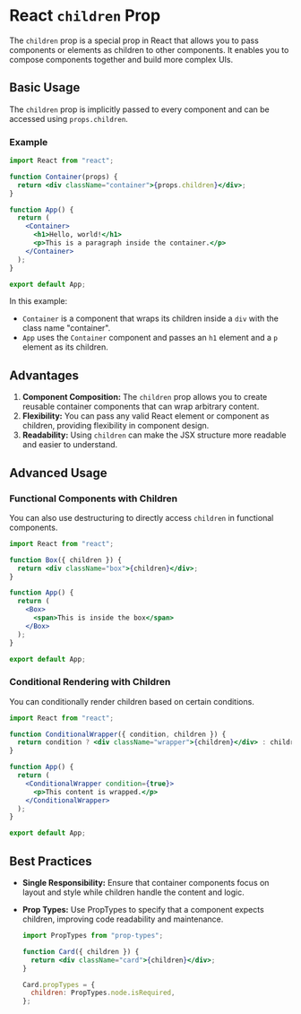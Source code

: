  # React `children` Prop

The `children` prop is a special prop in React that allows you to pass components or elements as children to other components. It enables you to compose components together and build more complex UIs.

## Basic Usage

The `children` prop is implicitly passed to every component and can be accessed using `props.children`.

### Example

```jsx
import React from "react";

function Container(props) {
  return <div className="container">{props.children}</div>;
}

function App() {
  return (
    <Container>
      <h1>Hello, world!</h1>
      <p>This is a paragraph inside the container.</p>
    </Container>
  );
}

export default App;
```

In this example:

- `Container` is a component that wraps its children inside a `div` with the class name "container".
- `App` uses the `Container` component and passes an `h1` element and a `p` element as its children.

## Advantages

1. **Component Composition:** The `children` prop allows you to create reusable container components that can wrap arbitrary content.
2. **Flexibility:** You can pass any valid React element or component as children, providing flexibility in component design.
3. **Readability:** Using `children` can make the JSX structure more readable and easier to understand.

## Advanced Usage

### Functional Components with Children

You can also use destructuring to directly access `children` in functional components.

```jsx
import React from "react";

function Box({ children }) {
  return <div className="box">{children}</div>;
}

function App() {
  return (
    <Box>
      <span>This is inside the box</span>
    </Box>
  );
}

export default App;
```

### Conditional Rendering with Children

You can conditionally render children based on certain conditions.

```jsx
import React from "react";

function ConditionalWrapper({ condition, children }) {
  return condition ? <div className="wrapper">{children}</div> : children;
}

function App() {
  return (
    <ConditionalWrapper condition={true}>
      <p>This content is wrapped.</p>
    </ConditionalWrapper>
  );
}

export default App;
```

## Best Practices

- **Single Responsibility:** Ensure that container components focus on layout and style while children handle the content and logic.
- **Prop Types:** Use PropTypes to specify that a component expects children, improving code readability and maintenance.

  ```jsx
  import PropTypes from "prop-types";

  function Card({ children }) {
    return <div className="card">{children}</div>;
  }

  Card.propTypes = {
    children: PropTypes.node.isRequired,
  };
  ```
